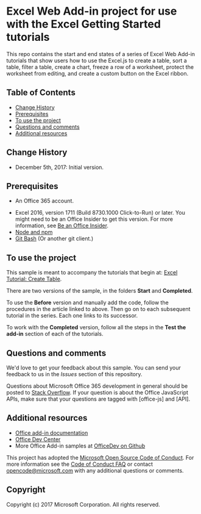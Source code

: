# Excel Web Add-in project for use with the Excel Getting Started tutorials

This repo contains the start and end states of a series of Excel Web Add-in tutorials that show users how to use the Excel.js to create a table, sort a table, filter a table, create a chart, freeze a row of a worksheet, protect the worksheet from editing, and create a custom button on the Excel ribbon.


## Table of Contents
* [Change History](#change-history)
* [Prerequisites](#prerequisites)
* [To use the project](#to-use-the-project)
* [Questions and comments](#questions-and-comments)
* [Additional resources](#additional-resources)

## Change History

* December 5th, 2017: Initial version.


## Prerequisites

* An Office 365 account.
- Excel 2016, version 1711 (Build 8730.1000 Click-to-Run) or later. You might need to be an Office Insider to get this version. For more information, see [Be an Office Insider](https://products.office.com/en-us/office-insider?tab=tab-1).
- [Node and npm](https://nodejs.org/en/) 
- [Git Bash](https://git-scm.com/downloads) (Or another git client.)


## To use the project

This sample is meant to accompany the tutorials that begin at: [Excel Tutorial: Create Table](https://docs.microsoft.com/en-us/office/dev/add-ins/tutorials/excel-tutorial-create-table).

There are two versions of the sample, in the folders **Start** and **Completed**.

To use the **Before** version and manually add the code, follow the procedures in the article linked to above. Then go on to each subsequent tutorial in the series. Each one links to its successor.

To work with the **Completed** version, follow all the steps in the **Test the add-in** section of each of the tutorials.

## Questions and comments

We'd love to get your feedback about this sample. You can send your feedback to us in the *Issues* section of this repository.

Questions about Microsoft Office 365 development in general should be posted to [Stack Overflow](http://stackoverflow.com/questions/tagged/office-js+API). If your question is about the Office JavaScript APIs, make sure that your questions are tagged with [office-js] and [API].

## Additional resources

* [Office add-in documentation](https://docs.microsoft.com/en-us/office/dev/add-ins/)
* [Office Dev Center](https://developer.microsoft.com/office)
* More Office Add-in samples at [OfficeDev on Github](https://github.com/officedev)

This project has adopted the [Microsoft Open Source Code of Conduct](https://opensource.microsoft.com/codeofconduct/). For more information see the [Code of Conduct FAQ](https://opensource.microsoft.com/codeofconduct/faq/) or contact [opencode@microsoft.com](mailto:opencode@microsoft.com) with any additional questions or comments.

## Copyright
Copyright (c) 2017 Microsoft Corporation. All rights reserved.

